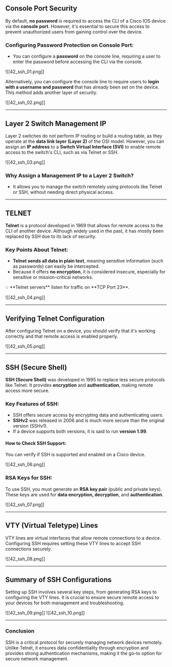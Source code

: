 ## Console Port Security

By default, **no password** is required to access the CLI of a Cisco IOS device via the **console port**. However, it's essential to secure this access to prevent unauthorized users from gaining control over the device.

### Configuring Password Protection on Console Port:
- You can configure a **password** on the console line, requiring a user to enter the password before accessing the CLI via the console.

![[42_ssh_01.png]]

Alternatively, you can configure the console line to require users to **login with a username and password** that has already been set on the device. This method adds another layer of security.

![[42_ssh_02.png]]

---

## Layer 2 Switch Management IP

Layer 2 switches do not perform IP routing or build a routing table, as they operate at the **data link layer (Layer 2)** of the OSI model. However, you can assign an **IP address** to a **Switch Virtual Interface (SVI)** to enable remote access to the switch's CLI, such as via Telnet or SSH.

![[42_ssh_03.png]]

### Why Assign a Management IP to a Layer 2 Switch?
- It allows you to manage the switch remotely using protocols like Telnet or SSH, without needing direct physical access.

---

## TELNET

**Telnet** is a protocol developed in 1969 that allows for remote access to the CLI of another device. Although widely used in the past, it has mostly been replaced by SSH due to its lack of security.

### Key Points About Telnet:
- **Telnet sends all data in plain text**, meaning sensitive information (such as passwords) can easily be intercepted.
- Because it offers **no encryption**, it is considered insecure, especially for sensitive or mission-critical networks.

<aside>
💡 **Telnet servers** listen for traffic on **TCP Port 23**.
</aside>

![[42_ssh_04.png]]

---

## Verifying Telnet Configuration

After configuring Telnet on a device, you should verify that it's working correctly and that remote access is enabled properly.

![[42_ssh_05.png]]

---

## SSH (Secure Shell)

**SSH (Secure Shell)** was developed in 1995 to replace less secure protocols like Telnet. It provides **encryption** and **authentication**, making remote access more secure.

### Key Features of SSH:
- SSH offers secure access by encrypting data and authenticating users.
- **SSHv2** was released in 2006 and is much more secure than the original version (SSHv1).
- If a device supports both versions, it is said to run **version 1.99**.

#### How to Check SSH Support:
You can verify if SSH is supported and enabled on a Cisco device.

![[42_ssh_06.png]]

### RSA Keys for SSH:
To use SSH, you must generate an **RSA key pair** (public and private keys). These keys are used for **data encryption, decryption**, and **authentication**.

![[42_ssh_07.png]]

---

## VTY (Virtual Teletype) Lines

VTY lines are virtual interfaces that allow remote connections to a device. Configuring SSH requires setting these VTY lines to accept SSH connections securely.

![[42_ssh_08.png]]

---

## Summary of SSH Configurations

Setting up SSH involves several key steps, from generating RSA keys to configuring the VTY lines. It is crucial to ensure secure remote access to your devices for both management and troubleshooting.

![[42_ssh_09.png]]
![[42_ssh_10.png]]

---

### Conclusion
SSH is a critical protocol for securely managing network devices remotely. Unlike Telnet, it ensures data confidentiality through encryption and provides strong authentication mechanisms, making it the go-to option for secure network management.